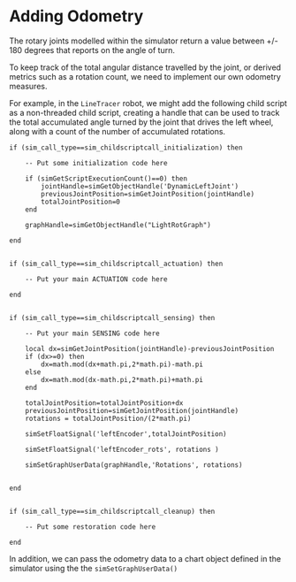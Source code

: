 # Adding Odometry

The rotary joints modelled within the simulator return a value between +/- 180 degrees that reports on the angle of turn.

To keep track of the total angular distance travelled by the joint, or derived metrics such as a rotation count, we need to implement our own odometry measures.

For example, in the `LineTracer` robot, we might add the following child script as a non-threaded child script, creating a handle that can be used to track the total accumulated angle turned by the joint that drives the left wheel, along with a count of the number of accumulated rotations.

```
if (sim_call_type==sim_childscriptcall_initialization) then

    -- Put some initialization code here
    
    if (simGetScriptExecutionCount()==0) then
        jointHandle=simGetObjectHandle('DynamicLeftJoint')
        previousJointPosition=simGetJointPosition(jointHandle)
        totalJointPosition=0
    end

    graphHandle=simGetObjectHandle("LightRotGraph")

end


if (sim_call_type==sim_childscriptcall_actuation) then

    -- Put your main ACTUATION code here

end


if (sim_call_type==sim_childscriptcall_sensing) then

    -- Put your main SENSING code here

    local dx=simGetJointPosition(jointHandle)-previousJointPosition
    if (dx>=0) then
        dx=math.mod(dx+math.pi,2*math.pi)-math.pi
    else
        dx=math.mod(dx-math.pi,2*math.pi)+math.pi
    end

    totalJointPosition=totalJointPosition+dx
    previousJointPosition=simGetJointPosition(jointHandle)
    rotations = totalJointPosition/(2*math.pi)

    simSetFloatSignal('leftEncoder',totalJointPosition)

    simSetFloatSignal('leftEncoder_rots', rotations )
  
    simSetGraphUserData(graphHandle,'Rotations', rotations)

  
end


if (sim_call_type==sim_childscriptcall_cleanup) then

    -- Put some restoration code here

end

```

In addition, we can pass the odometry data to a chart object defined in the simulator using the the `simSetGraphUserData()`